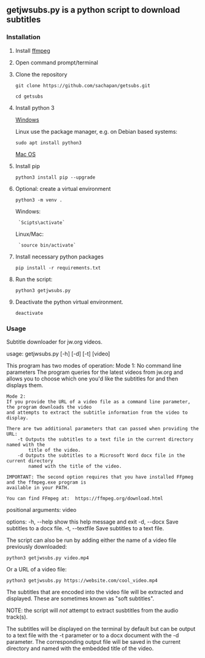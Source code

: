 ## getjwsubs.py is a python script to download subtitles

### Installation

1. Install [ffmpeg](https://ffmpeg.org/download.html)
1. Open command prompt/terminal
1. Clone the repository
    
    `git clone https://github.com/sachapan/getsubs.git`

    `cd getsubs`
1. Install python 3

    [Windows](https://www.python.org/downloads/windows/)

    Linux use the package manager, e.g. on Debian based systems:

    `sudo apt install python3`

    [Mac OS](https://docs.python.org/3/using/mac.html)

2. Install pip
    
    `python3 install pip --upgrade`

3. Optional: create a virtual environment
    
    `python3 -m venv .`
    
    Windows:
        
        `Scipts\activate`
    
    Linux/Mac:
        
        `source bin/activate`

4. Install necessary python packages
    
    `pip install -r requirements.txt`

5. Run the script:
    
    `python3 getjwsubs.py`

6. Deactivate the python virtual environment.
    
    `deactivate`

### Usage

Subtitle downloader for jw.org videos.

usage: getjwsubs.py [-h] [-d] [-t] [video]

This program has two modes of operation:
    Mode 1: No command line parameters
    The program queries for the latest videos from jw.org and allows
    you to choose which one you'd like the subtitles for and then displays them.

    Mode 2:
    If you provide the URL of a video file as a command line parameter, the program downloads the video
    and attempts to extract the subtitle information from the video to display.

    There are two additional parameters that can passed when providing the URL:
        -t Outputs the subtitles to a text file in the current directory named with the
            title of the video.
        -d Outputs the subtitles to a Microsoft Word docx file in the current directory
            named with the title of the video.

    IMPORTANT: The second option requires that you have installed FFpmeg and the ffmpeg.exe program is
    available in your PATH.

    You can find FFmpeg at:  https://ffmpeg.org/download.html


positional arguments:
  video

options:
  -h, --help      show this help message and exit
  -d, --docx      Save subtitles to a docx file.
  -t, --textfile  Save subtitles to a text file.


The script can also be run by adding either the name of a video file 
previously downloaded:

`python3 getjwsubs.py video.mp4`

Or a URL of a video file:

`python3 getjwsubs.py https://website.com/cool_video.mp4`

The subtitles that are encoded into the video file will be extracted
and displayed.  These are sometimes known as "soft subtitles".

NOTE: the script will *not* attempt to extract susbtitles from the audio
track(s).

The subtitles will be displayed on the terminal by default but can be 
output to a text file with the -t parameter or to a docx document with
the -d parameter.  The corresponding output file will be saved in the 
current directory and named with the embedded title of the video.


